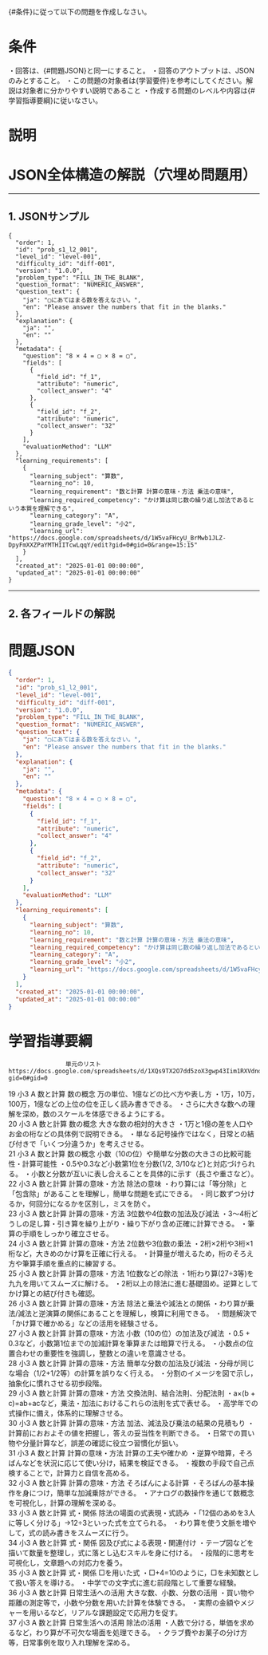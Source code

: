 {#条件}に従って以下の問題を作成しなさい。

# 条件
・回答は、{#問題JSON}と同一にすること。
・回答のアウトプットは、JSONのみとすること。
・この問題の対象者は{学習要件}を参考にしてください。解説は対象者に分かりやすい説明であること
・作成する問題のレベルや内容は{# 学習指導要綱}に従いなさい。

# 説明
# JSON全体構造の解説（穴埋め問題用）
---

## 1. JSONサンプル

```json5
{
  "order": 1,
  "id": "prob_s1_l2_001",
  "level_id": "level-001",
  "difficulty_id": "diff-001",
  "version": "1.0.0",
  "problem_type": "FILL_IN_THE_BLANK",
  "question_format": "NUMERIC_ANSWER",
  "question_text": {
    "ja": "▢にあてはまる数を答えなさい。",
    "en": "Please answer the numbers that fit in the blanks."
  },
  "explanation": {
    "ja": "",
    "en": ""
  },
  "metadata": {
    "question": "8 × 4 = ▢ × 8 = ▢",
    "fields": [
      {
        "field_id": "f_1",
        "attribute": "numeric",
        "collect_answer": "4"
      },
      {
        "field_id": "f_2",
        "attribute": "numeric",
        "collect_answer": "32"
      }
    ],
    "evaluationMethod": "LLM"
  },
  "learning_requirements": [
    {
      "learning_subject": "算数",
      "learning_no": 10,
      "learning_requirement": "数と計算 計算の意味・方法 乗法の意味",
      "learning_required_competency": "かけ算は同じ数の繰り返し加法であるという本質を理解できる",
      "learning_category": "A",
      "learning_grade_level": "小2",
      "learning_url": "https://docs.google.com/spreadsheets/d/1W5vaFHcyU_BrMwb1JLZ-DpyFmXXZPaYMTHIITcwLqqY/edit?gid=0#gid=0&range=15:15"
    }
  ],
  "created_at": "2025-01-01 00:00:00",
  "updated_at": "2025-01-01 00:00:00"
}
```

---

## 2. 各フィールドの解説


# 問題JSON
```json
{
  "order": 1,
  "id": "prob_s1_l2_001",
  "level_id": "level-001",
  "difficulty_id": "diff-001",
  "version": "1.0.0",
  "problem_type": "FILL_IN_THE_BLANK",
  "question_format": "NUMERIC_ANSWER",
  "question_text": {
    "ja": "▢にあてはまる数を答えなさい。",
    "en": "Please answer the numbers that fit in the blanks."
  },
  "explanation": {
    "ja": "",
    "en": ""
  },
  "metadata": {
    "question": "8 × 4 = ▢ × 8 = ▢",
    "fields": [
      {
        "field_id": "f_1",
        "attribute": "numeric",
        "collect_answer": "4"
      },
      {
        "field_id": "f_2",
        "attribute": "numeric",
        "collect_answer": "32"
      }
    ],
    "evaluationMethod": "LLM"
  },
  "learning_requirements": [
    {
      "learning_subject": "算数",
      "learning_no": 10,
      "learning_requirement": "数と計算 計算の意味・方法 乗法の意味",
      "learning_required_competency": "かけ算は同じ数の繰り返し加法であるという本質を理解できる",
      "learning_category": "A",
      "learning_grade_level": "小2",
      "learning_url": "https://docs.google.com/spreadsheets/d/1W5vaFHcyU_BrMwb1JLZ-DpyFmXXZPaYMTHIITcwLqqY/edit?gid=0#gid=0&range=15:15"
    }
  ],
  "created_at": "2025-01-01 00:00:00",
  "updated_at": "2025-01-01 00:00:00"
}

```


# 学習指導要綱
					単元のリスト			https://docs.google.com/spreadsheets/d/1XQs9TX2O7dd5zoX3gwp43Iim1RXVdnoAwL7GzS2kPgk/edit?gid=0#gid=0						
19	小3	A 数と計算	数の概念	万の単位、1億などの比べ方や表し方	・1万，10万，100万，1億などの上位の位を正しく読み書きできる。	・さらに大きな数への理解を深め，数のスケールを体感できるようにする。								
20	小3	A 数と計算	数の概念	大きな数の相対的大きさ	・1万と1億の差を人口やお金の桁などの具体例で説明できる。	・単なる記号操作ではなく，日常との結び付きで「いくつ分違うか」を考えさせる。								
21	小3	A 数と計算	数の概念	小数（10の位）や簡単な分数の大きさの比較可能性・計算可能性	・0.5や0.3など小数第1位を分数(1/2, 3/10など)と対応づけられる。	・小数と分数が互いに表し合えることを具体的に示す（長さや重さなど）。								
22	小3	A 数と計算	計算の意味・方法	除法の意味	・わり算には「等分除」と「包含除」があることを理解し，簡単な問題を式にできる。	・同じ数ずつ分けるか，何回分になるかを区別し，ミスを防ぐ。								
23	小3	A 数と計算	計算の意味・方法	3位数や4位数の加法及び減法	・3～4桁どうしの足し算・引き算を繰り上がり・繰り下がり含め正確に計算できる。	・筆算の手順をしっかり確立させる。								
24	小3	A 数と計算	計算の意味・方法	2位数や3位数の乗法	・2桁×2桁や3桁×1桁など，大きめのかけ算を正確に行える。	・計算量が増えるため，桁のそろえ方や筆算手順を重点的に練習する。								
25	小3	A 数と計算	計算の意味・方法	1位数などの除法	・1桁わり算(27÷3等)を九九を用いてスムーズに解ける。	・2桁以上の除法に進む基礎固め。逆算としてかけ算との結び付きも確認。								
26	小3	A 数と計算	計算の意味・方法	除法と乗法や減法との関係	・わり算が乗法/減法と逆演算の関係にあることを理解し，検算に利用できる。	・問題解決で「かけ算で確かめる」などの活用を経験させる。								
27	小3	A 数と計算	計算の意味・方法	小数（10の位）の加法及び減法	・0.5 + 0.3など，小数第1位までの加減計算を筆算または暗算で行える。	・小数点の位置合わせの重要性を強調し，整数との違いを意識させる。								
28	小3	A 数と計算	計算の意味・方法	簡単な分数の加法及び減法	・分母が同じな場合（1/2+1/2等）の計算を誤りなく行える。	・分割のイメージを図で示し，抽象化に慣れさせる初歩段階。								
29	小3	A 数と計算	計算の意味・方法	交換法則、結合法則、分配法則	・a×(b + c)=ab+acなど，乗法・加法におけるこれらの法則を式で表せる。	・高学年での式操作に備え，体系的に理解させる。								
30	小3	A 数と計算	計算の意味・方法	加法、減法及び乗法の結果の見積もり	・計算前におおよその値を把握し，答えの妥当性を判断できる。	・日常での買い物や分量計算など，誤差の確認に役立つ習慣化が狙い。								
31	小3	A 数と計算	計算の意味・方法	計算の工夫や確かめ	・逆算や暗算，そろばんなどを状況に応じて使い分け，結果を検証できる。	・複数の手段で自己点検することで，計算力と自信を高める。								
32	小3	A 数と計算	計算の意味・方法	そろばんによる計算	・そろばんの基本操作を身につけ，簡単な加減乗除ができる。	・アナログの数操作を通じて数概念を可視化し，計算の理解を深める。								
33	小3	A 数と計算	式・関係	除法の場面の式表現・式読み	・「12個のあめを3人に等しく分ける」→12÷3といった式を立てられる。	・わり算を使う文脈を増やして，式の読み書きをスムーズに行う。								
34	小3	A 数と計算	式・関係	図及び式による表現・関連付け	・テープ図などを描いて数量を整理し，式に落とし込むスキルを身に付ける。	・段階的に思考を可視化し，文章題への対応力を養う。								
35	小3	A 数と計算	式・関係	□を用いた式	・□+4=10のように，□を未知数として扱い答えを導ける。	・中学での文字式に進む前段階として重要な経験。								
36	小3	A 数と計算	日常生活への活用	大きな数、小数、分数の活用	・買い物や距離の測定等で，小数や分数を用いた計算を体験できる。	・実際の金額やメジャーを用いるなど，リアルな課題設定で応用力を促す。								
37	小3	A 数と計算	日常生活への活用	除法の活用	・人数で分ける，単価を求めるなど，わり算が不可欠な場面を処理できる。	・クラブ費やお菓子の分け方等，日常事例を取り入れ理解を深める。								
														
														
